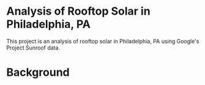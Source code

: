 # Analysis of Rooftop Solar in Philadelphia, PA


This project is an analysis of rooftop solar in Philadelphia, PA using Google's Project Sunroof data.


# Background